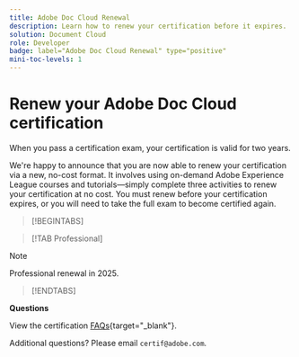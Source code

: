 ```yaml
---
title: Adobe Doc Cloud Renewal
description: Learn how to renew your certification before it expires.
solution: Document Cloud
role: Developer
badge: label="Adobe Doc Cloud Renewal" type="positive"
mini-toc-levels: 1
---
```

# Renew your Adobe Doc Cloud certification

When you pass a certification exam, your certification is valid for two years.

We're happy to announce that you are now able to renew your certification via a new, no-cost format. It involves using on-demand Adobe Experience League courses and tutorials—simply complete three activities to renew your certification at no cost. You must renew before your certification expires, or you will need to take the full exam to become certified again. 

>[!BEGINTABS]

>[!TAB Professional]

>[!NOTE]
>
>Professional renewal in 2025.

>[!ENDTABS]

**Questions**

View the certification [FAQs](https://solutionpartners.adobe.com/solution-partners/training_and_certification/certification/certification_faq.html#){target="_blank"}.

Additional questions? Please email `certif@adobe.com`.
